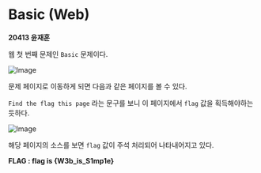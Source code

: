 # Basic (Web)

**20413 윤재훈**

웹 첫 번째 문제인 `Basic` 문제이다.

![Image](../Image/01%20Index)

문제 페이지로 이동하게 되면 다음과 같은 페이지를 볼 수 있다.

`Find the flag this page` 라는 문구를 보니 이 페이지에서 `flag` 값을 획득해야하는 듯하다.

![Image](../Image/02%20flag)

해당 페이지의 소스를 보면 `flag` 값이 주석 처리되어 나타내어지고 있다.

**FLAG : flag is {W3b_is_S1mp1e}**